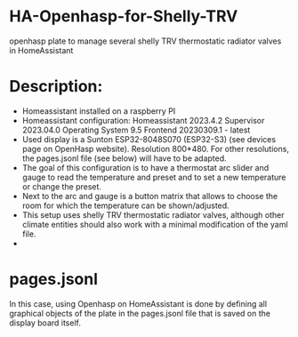 # HA-Openhasp-for-Shelly-TRV
openhasp plate to manage several shelly TRV thermostatic radiator valves in HomeAssistant

# Description:
- Homeassistant installed on a raspberry PI
- Homeassistant configuration: Homeassistant 2023.4.2 Supervisor 2023.04.0 Operating System 9.5 Frontend 20230309.1 - latest 
- Used display is a Sunton ESP32-8048S070 (ESP32-S3) (see devices page on OpenHasp website).  Resolution 800*480.  For other resolutions, the pages.jsonl file (see below) will have to be adapted.
- The goal of this configuration is to have a thermostat arc slider and gauge to read the temperature and preset and to set a new temperature or change the preset.
- Next to the arc and gauge is a button matrix that allows to choose the room for which the temperature can be shown/adjusted.
- This setup uses shelly TRV thermostatic radiator valves, although other climate entities should also work with a minimal modification of the yaml file.
- 

# pages.jsonl
In this case, using Openhasp on HomeAssistant is done by defining all graphical objects of the plate in the pages.jsonl file that is saved on the display board itself. 
